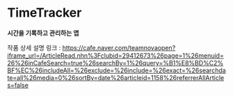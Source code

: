 # TimeTracker
<strong>시간을 기록하고 관리하는 앱</strong>

작품 상세 설명 링크 : https://cafe.naver.com/teamnovaopen?iframe_url=/ArticleRead.nhn%3Fclubid=29412673%26page=1%26menuid=26%26inCafeSearch=true%26searchBy=1%26query=%B1%E8%BD%C2%BF%EC%26includeAll=%26exclude=%26include=%26exact=%26searchdate=all%26media=0%26sortBy=date%26articleid=1158%26referrerAllArticles=false
